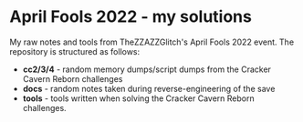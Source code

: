 # April Fools 2022 - my solutions
My raw notes and tools from TheZZAZZGlitch's April Fools 2022 event. The repository is structured as follows:
- **cc2/3/4** - random memory dumps/script dumps from the Cracker Cavern Reborn challenges
- **docs** - random notes taken during reverse-engineering of the save
- **tools** - tools written when solving the Cracker Cavern Reborn challenges. 


